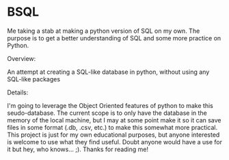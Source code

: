 # BSQL
Me taking a stab at making a python version of SQL on my own. The purpose is to get a better understanding of SQL and some more practice on Python.

Overview:

An attempt at creating a SQL-like database in python, without using any SQL-like packages

Details:

I'm going to leverage the Object Oriented features of python to make this seudo-database. The current scope is to only have the database in the memory of the local machine, but I may at some point make it so it can save files in some format (.db, .csv, etc.) to make this somewhat more practical. This project is just for my own educational purposes, but anyone interested is welcome to use what they find useful. Doubt anyone would have a use for it but hey, who knows... ;). Thanks for reading me!